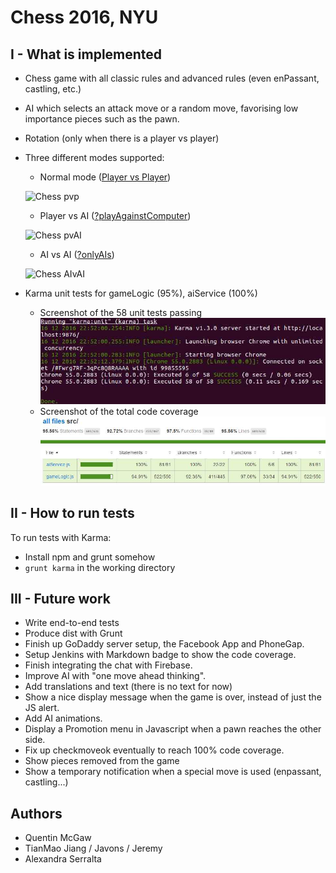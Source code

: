 # **Chess** 2016, NYU

## I - What is implemented
- Chess game with all classic rules and advanced rules (even enPassant, castling, etc.)
- AI which selects an attack move or a random move, favorising low importance pieces such as the pawn.
- Rotation (only when there is a player vs player)
- Three different modes supported:
  - Normal mode ([Player vs Player](https://qdm12.github.io/Chess_2016/))
  
  ![Chess pvp](https://www.dropbox.com/s/14k8rsisrs03ak5/chess_normal.gif?dl=1)
  
  - Player vs AI ([?playAgainstComputer](https://qdm12.github.io/Chess_2016/?playAgainstTheComputer))
  
  ![Chess pvAI](https://www.dropbox.com/s/9z8ycj9hgcywfz7/chess_againstAI.gif?dl=1)
  
  - AI vs AI ([?onlyAIs](https://qdm12.github.io/Chess_2016/?onlyAIs))

  ![Chess AIvAI](https://www.dropbox.com/s/obep1zxdgdci5g0/chess_onlyAI.gif?dl=1)

- Karma unit tests for gameLogic (95%), aiService (100%)
  - Screenshot of the 58 unit tests passing ![tests passing](/readme/karma_pass.jpg)
  - Screenshot of the total code coverage ![coverage](/readme/coverage.jpg)


## II - How to run tests
To run tests with Karma:
- Install npm and grunt somehow
- `grunt karma` in the working directory

## III - Future work
- Write end-to-end tests
- Produce dist with Grunt
- Finish up GoDaddy server setup, the Facebook App and PhoneGap.
- Setup Jenkins with Markdown badge to show the code coverage.
- Finish integrating the chat with Firebase.
- Improve AI with "one move ahead thinking".
- Add translations and text (there is no text for now)
- Show a nice display message when the game is over, instead of just the JS alert.
- Add AI animations.
- Display a Promotion menu in Javascript when a pawn reaches the other side.
- Fix up checkmoveok eventually to reach 100% code coverage.
- Show pieces removed from the game
- Show a temporary notification when a special move is used (enpassant, castling...)

## Authors
- Quentin McGaw
- TianMao Jiang / Javons / Jeremy 
- Alexandra Serralta
